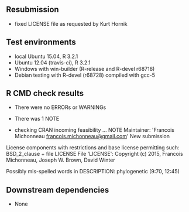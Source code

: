 ## Resubmission

- fixed LICENSE file as requested by Kurt Hornik

## Test environments

- local Ubuntu 15.04, R 3.2.1
- Ubuntu 12.04 (travis-ci), R 3.2.1
- Windows with win-builder (R-release and R-devel r68718)
- Debian testing with R-devel (r68728) compiled with gcc-5

## R CMD check results

- There were no ERRORs or WARNINGs

- There was 1 NOTE

* checking CRAN incoming feasibility ... NOTE
Maintainer: 'Francois Michonneau <francois.michonneau@gmail.com>'
New submission

License components with restrictions and base license permitting such:
  BSD_2_clause + file LICENSE
File 'LICENSE':
  Copyright (c) 2015, Francois Michonneau, Joseph W. Brown, David Winter

Possibly mis-spelled words in DESCRIPTION:
  phylogenetic (9:70, 12:45)


## Downstream dependencies

- None

